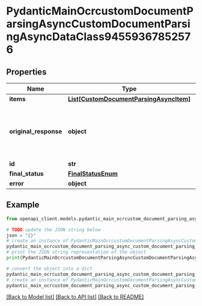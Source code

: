 # PydanticMainOcrcustomDocumentParsingAsyncCustomDocumentParsingAsyncDataClass94559367852576


## Properties

Name | Type | Description | Notes
------------ | ------------- | ------------- | -------------
**items** | [**List[CustomDocumentParsingAsyncItem]**](CustomDocumentParsingAsyncItem.md) |  | [optional] 
**original_response** | **object** | original response sent by the provider, hidden by default, show it by passing the &#x60;show_original_response&#x60; field to &#x60;true&#x60; in your request | [optional] 
**id** | **str** |  | 
**final_status** | [**FinalStatusEnum**](FinalStatusEnum.md) |  | 
**error** | **object** |  | [optional] 

## Example

```python
from openapi_client.models.pydantic_main_ocrcustom_document_parsing_async_custom_document_parsing_async_data_class94559367852576 import PydanticMainOcrcustomDocumentParsingAsyncCustomDocumentParsingAsyncDataClass94559367852576

# TODO update the JSON string below
json = "{}"
# create an instance of PydanticMainOcrcustomDocumentParsingAsyncCustomDocumentParsingAsyncDataClass94559367852576 from a JSON string
pydantic_main_ocrcustom_document_parsing_async_custom_document_parsing_async_data_class94559367852576_instance = PydanticMainOcrcustomDocumentParsingAsyncCustomDocumentParsingAsyncDataClass94559367852576.from_json(json)
# print the JSON string representation of the object
print(PydanticMainOcrcustomDocumentParsingAsyncCustomDocumentParsingAsyncDataClass94559367852576.to_json())

# convert the object into a dict
pydantic_main_ocrcustom_document_parsing_async_custom_document_parsing_async_data_class94559367852576_dict = pydantic_main_ocrcustom_document_parsing_async_custom_document_parsing_async_data_class94559367852576_instance.to_dict()
# create an instance of PydanticMainOcrcustomDocumentParsingAsyncCustomDocumentParsingAsyncDataClass94559367852576 from a dict
pydantic_main_ocrcustom_document_parsing_async_custom_document_parsing_async_data_class94559367852576_form_dict = pydantic_main_ocrcustom_document_parsing_async_custom_document_parsing_async_data_class94559367852576.from_dict(pydantic_main_ocrcustom_document_parsing_async_custom_document_parsing_async_data_class94559367852576_dict)
```
[[Back to Model list]](../README.md#documentation-for-models) [[Back to API list]](../README.md#documentation-for-api-endpoints) [[Back to README]](../README.md)


